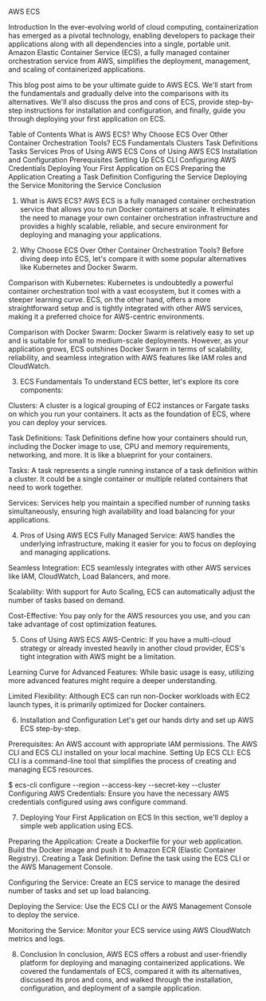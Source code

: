 AWS ECS

Introduction
In the ever-evolving world of cloud computing, containerization has emerged as a pivotal technology, enabling developers to package their applications along with all dependencies into a single, portable unit. Amazon Elastic Container Service (ECS), a fully managed container orchestration service from AWS, simplifies the deployment, management, and scaling of containerized applications.

This blog post aims to be your ultimate guide to AWS ECS. We'll start from the fundamentals and gradually delve into the comparisons with its alternatives. We'll also discuss the pros and cons of ECS, provide step-by-step instructions for installation and configuration, and finally, guide you through deploying your first application on ECS.

Table of Contents
What is AWS ECS?
Why Choose ECS Over Other Container Orchestration Tools?
ECS Fundamentals
Clusters
Task Definitions
Tasks
Services
Pros of Using AWS ECS
Cons of Using AWS ECS
Installation and Configuration
Prerequisites
Setting Up ECS CLI
Configuring AWS Credentials
Deploying Your First Application on ECS
Preparing the Application
Creating a Task Definition
Configuring the Service
Deploying the Service
Monitoring the Service
Conclusion
1. What is AWS ECS?
AWS ECS is a fully managed container orchestration service that allows you to run Docker containers at scale. It eliminates the need to manage your own container orchestration infrastructure and provides a highly scalable, reliable, and secure environment for deploying and managing your applications.

2. Why Choose ECS Over Other Container Orchestration Tools?
Before diving deep into ECS, let's compare it with some popular alternatives like Kubernetes and Docker Swarm.

Comparison with Kubernetes:
Kubernetes is undoubtedly a powerful container orchestration tool with a vast ecosystem, but it comes with a steeper learning curve. ECS, on the other hand, offers a more straightforward setup and is tightly integrated with other AWS services, making it a preferred choice for AWS-centric environments.

Comparison with Docker Swarm:
Docker Swarm is relatively easy to set up and is suitable for small to medium-scale deployments. However, as your application grows, ECS outshines Docker Swarm in terms of scalability, reliability, and seamless integration with AWS features like IAM roles and CloudWatch.

3. ECS Fundamentals
To understand ECS better, let's explore its core components:

Clusters:
A cluster is a logical grouping of EC2 instances or Fargate tasks on which you run your containers. It acts as the foundation of ECS, where you can deploy your services.

Task Definitions:
Task Definitions define how your containers should run, including the Docker image to use, CPU and memory requirements, networking, and more. It is like a blueprint for your containers.

Tasks:
A task represents a single running instance of a task definition within a cluster. It could be a single container or multiple related containers that need to work together.

Services:
Services help you maintain a specified number of running tasks simultaneously, ensuring high availability and load balancing for your applications.

4. Pros of Using AWS ECS
Fully Managed Service: AWS handles the underlying infrastructure, making it easier for you to focus on deploying and managing applications.

Seamless Integration: ECS seamlessly integrates with other AWS services like IAM, CloudWatch, Load Balancers, and more.

Scalability: With support for Auto Scaling, ECS can automatically adjust the number of tasks based on demand.

Cost-Effective: You pay only for the AWS resources you use, and you can take advantage of cost optimization features.

5. Cons of Using AWS ECS
AWS-Centric: If you have a multi-cloud strategy or already invested heavily in another cloud provider, ECS's tight integration with AWS might be a limitation.

Learning Curve for Advanced Features: While basic usage is easy, utilizing more advanced features might require a deeper understanding.

Limited Flexibility: Although ECS can run non-Docker workloads with EC2 launch types, it is primarily optimized for Docker containers.

6. Installation and Configuration
Let's get our hands dirty and set up AWS ECS step-by-step.

Prerequisites:
An AWS account with appropriate IAM permissions.
The AWS CLI and ECS CLI installed on your local machine.
Setting Up ECS CLI:
ECS CLI is a command-line tool that simplifies the process of creating and managing ECS resources.

$ ecs-cli configure --region <region> --access-key <access-key> --secret-key <secret-key> --cluster <cluster-name>
Configuring AWS Credentials:
Ensure you have the necessary AWS credentials configured using aws configure command.

7. Deploying Your First Application on ECS
In this section, we'll deploy a simple web application using ECS.

Preparing the Application:
Create a Dockerfile for your web application.
Build the Docker image and push it to Amazon ECR (Elastic Container Registry).
Creating a Task Definition:
Define the task using the ECS CLI or the AWS Management Console.

Configuring the Service:
Create an ECS service to manage the desired number of tasks and set up load balancing.

Deploying the Service:
Use the ECS CLI or the AWS Management Console to deploy the service.

Monitoring the Service:
Monitor your ECS service using AWS CloudWatch metrics and logs.

8. Conclusion
In conclusion, AWS ECS offers a robust and user-friendly platform for deploying and managing containerized applications. We covered the fundamentals of ECS, compared it with its alternatives, discussed its pros and cons, and walked through the installation, configuration, and deployment of a sample application.
